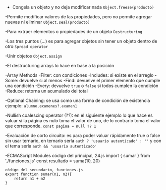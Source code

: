 - Congela un objeto y no deja modificar nada
`Object.freeze(producto)`

-Permite modificar valores de las propiedades, pero no permite agregar nuevas ni eliminar
`Object.seal(producto)`

-Para extraer elementos o propiedades de un objeto
`Destructuring`

-Los tres puntos (...) es para agregar objetos sin tener un objeto dentro de otro
`Spread operator`

-Unir objetos
`Object.assign`

-El destructuring arrays lo hace en base a la posición

-Array Methods
    -Filter: con condiciones
    -Includes: si existe en el arreglo
    -Some: devuelve si al menos
    -Find: devuelve el primer elemento que cumple una condición
    -Every: devuelve `true` o `false` si todos cumplen la condición
    -Reduce: retorna un acumulado del total

-Optional Chaining: se usa como una forma de condición de existencia ejemplo:
`alumno.examenes?.examen1`

-Nullish coalescing operator (??): en el siguiente ejemplo lo que hace es valuar si la página es nulo toma el valor de uno, de lo contrario toma el valor que corresponde.
`const pagina = null ?? 1`

-Evaluación de corto circuito: es para poder valuar rápidamente true o false sin usar ternario, en ternario sería
`auth ? 'usuario autenticado' : ''`  y con el tema sería `auth && 'usuario autenticado'`

-ECMAScript Modules
    código del principal, 24.js
	import { sumar } from './funciones.js'
	const resultado = suma(10, 20)
	
	código del secundario, funciones.js
	export function sumar(n1, n2){
		return n1 + n2
	}